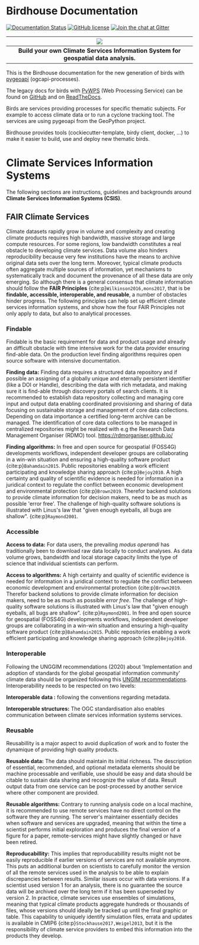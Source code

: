 # Birdhouse Documentation

[![Documentation Status](https://img.shields.io/badge/docs-latest-brightgreen.svg)](http://birdhouse.readthedocs.io/en/latest/?badge=latest)
[![GitHub license](https://img.shields.io/github/license/bird-house/birdhouse2-docs.svg)](https://github.com/bird-house/birdhouse2-docs/blob/main/LICENSE)
[![Join the chat at Gitter](https://badges.gitter.im/bird-house/birdhouse.svg)](https://gitter.im/bird-house/birdhouse?utm_source=badge&utm_medium=badge&utm_campaign=pr-badge&utm_content=badge)


| ![](images/birdhouse-ecosphere.svg) |
| :--: |
| **Build your own Climate Services Information System for geospatial data analysis.** |


This is the Birdhouse documentation for the new generation of birds with [pygeoapi](https://pygeoapi.io/) (ogcapi-processes).

The legacy docs for birds with [PyWPS](https://pywps.org/) (Web Processing Service) can be found on [GitHub](https://github.com/bird-house/birdhouse-docs) and on [ReadTheDocs](https://birdhouse.readthedocs.io/en/latest/).

Birds are services providing processes for specific thematic subjects. For example to access climate data or to run a cyclone tracking tool. The services are using pygeoapi from the GeoPython project.

Birdhouse provides tools (cockiecutter-template, birdy client, docker, ...) to make it easier to build, use and deploy new thematic birds.

# Climate Services Information Systems

The following sections are instructions, guidelines and backgrounds around **Climate Services Information Systems (CSIS)**.


## FAIR Climate Services

Climate datasets rapidly grow in volume and complexity and creating climate products requires high bandwidth, massive storage and large compute resources. For some regions, low bandwidth constitutes a real obstacle to developing climate services. Data volume also hinders reproducibility because very few institutions have the means to archive original data sets over the long term. Moreover, typical climate products often aggregate multiple sources of information, yet mechanisms to systematically track and document the provenance of all these data are only emerging. So although there is a general consensus that climate information should follow the **FAIR Principles** {cite:p}`Wilkinson2016,mons2017`, that is be **findable, accessible, interoperable, and reusable**, a number of obstacles hinder progress. The following principles can help set up efficient climate services information systems, and show how the four FAIR Principles not only apply to data, but also to analytical processes.

### Findable
Findable is the basic requirement for data and product usage and already an difficult obstacle with time intensive work for the data provider ensuring find-able data. On the production level finding algorithms requires open source software with intensive documentation.

**Finding data:**
Finding data requires a structured data repository and if possible an assigning of a globally unique and eternally persistent identifier (like a DOI or Handle), describing the data with rich metadata, and making sure it is find-able through discovery portals of search clients. It is recommended to establish data repository collecting and managing core input and output data enabling coordinated provisioning and sharing of data focusing on sustainable storage and management of core data collections. Depending on data importance a certified long-term archive can be managed. The identification of core data collections to be managed in centralized repositories might be realized with e.g the Research Data Management Organiser (RDMO) tool. https://rdmorganiser.github.io/

**Finding algorithms:**
In free and open source for geospatial (FOSS4G) developments workflows, independent developer groups are collaborating in a win-win situation and ensuring a high-quality software product {cite:p}`Bahamdain2015`. Public repositories enabling a work efficient participating and knowledge sharing approach {cite:p}`Bejoy2010`. A high certainty and quality of scientific evidence is needed for information in a juridical context to regulate the conflict between economic development and environmental protection {cite:p}`Brown2019`. Therefor backend solutions to provide climate information for decision makers, need to be as much as possible 'error free'. The challenge of high-quality software solutions is illustrated with Linus's law that "given enough eyeballs, all bugs are shallow". {cite:p}`Raymond2001`.

### Accessible
**Access to data:**
For data users, the prevailing *modus operandi* has traditionally been to download raw data locally to conduct analyses. As data volume grows, bandwidth and local storage capacity limits the type of science that individual scientists can perform.

**Access to algorithms:**
A high certainty and quality of scientific evidence is needed for information in a juridical context to regulate the conflict between economic development and environmental protection {cite:p}`Brown2019`. Therefor backend solutions to provide climate information for decision makers, need to be as much as possible *error free*. The challenge of high-quality software solutions is illustrated with Linus's law that "given enough eyeballs, all bugs are shallow". {cite:p}`Raymond2001`. In free and open source for geospatial (FOSS4G) developments workflows, independent developer groups are collaborating in a win-win situation and ensuring a high-quality software product {cite:p}`Bahamdain2015`. Public repositories enabling a work efficient participating and knowledge sharing approach {cite:p}`Bejoy2010`.

### Interoperable
Following the UNGGIM recommendations (2020) about 'Implementation and adoption of standards for the global geospatial information community' climate data should be organized following this [UNGIM recommendations](http://ggim.un.org/meetings/GGIM-committee/10th-Session/documents/E-C.20-2020-33-Add_1-Implementation-and-Adoption-of-Standards-21Jul2020.pdf).
Interoperabillity needs to be respected on two levels:

**Interoperable data :**
following the conventions regarding metadata.

**Interoperable structures:**
The OGC standardisation also enables communication between climate services information systems services.

### Reusable

Reusabillity is a major aspect to avoid duplication of work and to foster the dynamique of providing high quality products.

**Reusable data:**
The data should maintain its initial richness. The description of essential, recommended, and optional metadata elements should be machine processable and verifiable, use should be easy and data should be citable to sustain data sharing and recognize the value of data. Result output data from one service can be post-processed by another service where other component are provided.

**Reusable algorithms:**
Contrary to running analysis code on a local machine, it is recommended to use remote services have no direct control on the software they are running. The server's maintainer essentially decides when software and services are upgraded, meaning that within the time a scientist performs initial exploration and produces the final version of a figure for a paper, remote-services might have slightly changed or have been retired.

**Reproducabillity:**
This implies that reproducabillity results might not be easily reproducible if earlier versions of services are not available anymore. This puts an additional burden on scientists to carefully monitor the version of all the remote services used in the analysis to be able to explain discrepancies between results. Similar issues occur with data versions. If a scientist used version 1 for an analysis, there is no guarantee the source data will be archived over the long term if it has been superseded by version 2. In practice, climate services use ensembles of simulations, meaning that typical climate products aggregate hundreds or thousands of files, whose versions should ideally be tracked up until the final graphic or table. This capability to uniquely identify simulation files, errata and updates is available in CMIP6 {cite:p}`Stockhause2017,Weigel2013`, but it is the responsibility of climate service providers to embed this information into the products they develop.


<!-- In the following sections we are using the [Duck](https://github.com/climateintelligence/duck) software as example to guide you through the different stepps necessay to set up an application package to be deployed in an CRIS and used for **Climate Services**.

Here we understand **Application Packages for CRIS** as standalone software in line to the [OGC API standards](https://developer.ogc.org). Several of this climate application packages can be found in the [Birdhouse](http://bird-house.github.io/) organisation which is a collection on OGC Standards based software. These software blocks can be used to build customised Climate Resilience Information System. The building blocks for climate services can be named with birdnames.

The demo web-application has been created by Carsten Ehbrecht and Étienne Plésiat in the framework of the work package 8 of the [CLINT](https://climateintelligence.eu/) H2020 project. Duck provides an AI-enhanced service to infill missing values in climate datasets. -->
